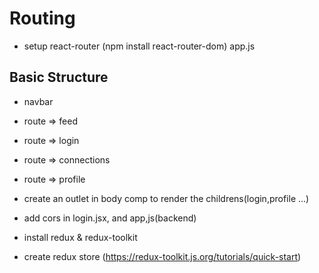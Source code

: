 # Routing

- setup react-router (npm install react-router-dom) app.js

## Basic Structure

- navbar
- route => feed
- route => login
- route => connections
- route => profile
- create an outlet in body comp to render the childrens(login,profile ...)

- add cors in login.jsx, and app,js(backend)
- install redux & redux-toolkit
- create redux store (<https://redux-toolkit.js.org/tutorials/quick-start>)
